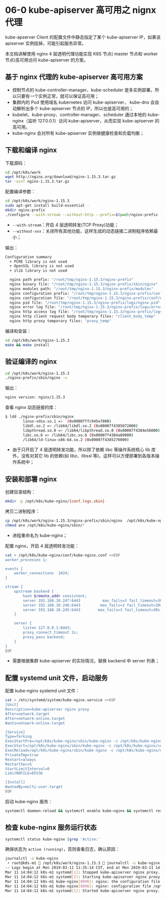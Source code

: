 # 06-0 kube-apiserver 高可用之 nignx 代理

kube-apserver Client 的配置文件中静态指定了某个 kube-apiserver IP，如果该 apiserver 实例挂掉，可能引起服务异常。

本文档讲解使用 nginx 4 层透明代理功能实现 K8S 节点( master 节点和 worker 节点)高可用访问 kube-apiserver 的方案。

## 基于 nginx 代理的 kube-apiserver 高可用方案

+ 控制节点的 kube-controller-manager、kube-scheduler 是多实例部署，所以只要有一个实例正常，就可以保证高可用；
+ 集群内的 Pod 使用域名 kubernetes 访问 kube-apiserver， kube-dns 会自动解析出多个 kube-apiserver 节点的 IP，所以也是高可用的；
+ kubelet、kube-proxy、controller-manager、scheduler 通过本地的 kube-nginx（监听 127.0.0.1）访问 kube-apiserver，从而实现 kube-apiserver 的高可用。
+ kube-nginx 会对所有 kube-apiserver 实例做健康检查和负载均衡；

## 下载和编译 nginx

下载源码：

``` bash
cd /opt/k8s/work
wget http://nginx.org/download/nginx-1.15.3.tar.gz
tar -xzvf nginx-1.15.3.tar.gz
```

配置编译参数：

``` bash
cd /opt/k8s/work/nginx-1.15.3
sudo apt-get install build-essential -
mkdir nginx-prefix
./configure --with-stream --without-http --prefix=$(pwd)/nginx-prefix --without-http_uwsgi_module --without-http_scgi_module --without-http_fastcgi_module
```
+ `--with-stream`：开启 4 层透明转发(TCP Proxy)功能；
+ `--without-xxx`：关闭所有其他功能，这样生成的动态链接二进制程序依赖最小；

输出：

``` bash
Configuration summary
  + PCRE library is not used
  + OpenSSL library is not used
  + zlib library is not used

  nginx path prefix: "/root/tmp/nginx-1.15.3/nginx-prefix"
  nginx binary file: "/root/tmp/nginx-1.15.3/nginx-prefix/sbin/nginx"
  nginx modules path: "/root/tmp/nginx-1.15.3/nginx-prefix/modules"
  nginx configuration prefix: "/root/tmp/nginx-1.15.3/nginx-prefix/conf"
  nginx configuration file: "/root/tmp/nginx-1.15.3/nginx-prefix/conf/nginx.conf"
  nginx pid file: "/root/tmp/nginx-1.15.3/nginx-prefix/logs/nginx.pid"
  nginx error log file: "/root/tmp/nginx-1.15.3/nginx-prefix/logs/error.log"
  nginx http access log file: "/root/tmp/nginx-1.15.3/nginx-prefix/logs/access.log"
  nginx http client request body temporary files: "client_body_temp"
  nginx http proxy temporary files: "proxy_temp"
```

编译和安装：

``` bash
cd /opt/k8s/work/nginx-1.15.3
make && make install
```

## 验证编译的 nginx 

``` bash
cd /opt/k8s/work/nginx-1.15.3
./nginx-prefix/sbin/nginx -v
```

输出：

``` bash
nginx version: nginx/1.15.3
```

查看 nginx 动态链接的库：

``` bash
$ ldd ./nginx-prefix/sbin/nginx
        linux-vdso.so.1 =>  (0x00007ffc945e7000)
        libdl.so.2 => /lib64/libdl.so.2 (0x00007f4385072000)
        libpthread.so.0 => /lib64/libpthread.so.0 (0x00007f4384e56000)
        libc.so.6 => /lib64/libc.so.6 (0x00007f4384a89000)
        /lib64/ld-linux-x86-64.so.2 (0x00007f4385276000)
```
+ 由于只开启了 4 层透明转发功能，所以除了依赖 libc 等操作系统核心 lib 库外，没有对其它 lib 的依赖(如 libz、libssl 等)，这样可以方便部署到各版本操作系统中；


## 安装和部署 nginx

创建目录结构：

``` bash
mkdir -p /opt/k8s/kube-nginx/{conf,logs,sbin}
```

拷贝二进制程序：

``` bash
cp /opt/k8s/work/nginx-1.15.3/nginx-prefix/sbin/nginx  /opt/k8s/kube-nginx/sbin/kube-nginx
chmod a+x /opt/k8s/kube-nginx/sbin/*
```
+ 进程重命名为 kube-nginx；

配置 nginx，开启 4 层透明转发功能：

``` bash
cat > /opt/k8s/kube-nginx/conf/kube-nginx.conf <<EOF
worker_processes 1;

events {
    worker_connections  1024;
}

stream {
    upstream backend {
        hash $remote_addr consistent;
        server 192.168.10.247:6443          max_fails=3 fail_timeout=30s;
        server 192.168.10.246:6443         max_fails=3 fail_timeout=30s;
        server 192.168.10.245:6443        max_fails=3 fail_timeout=30s;
    }

    server {
        listen 127.0.0.1:8443;
        proxy_connect_timeout 1s;
        proxy_pass backend;
    }
}
EOF
```
+ 需要根据集群 kube-apiserver 的实际情况，替换 backend 中 server 列表；

## 配置 systemd unit 文件，启动服务

配置 kube-nginx systemd unit 文件：

``` bash
cat > /etc/systemd/system/kube-nginx.service <<EOF
[Unit]
Description=kube-apiserver nginx proxy
After=network.target
After=network-online.target
Wants=network-online.target

[Service]
Type=forking
ExecStartPre=/opt/k8s/kube-nginx/sbin/kube-nginx -c /opt/k8s/kube-nginx/conf/kube-nginx.conf -p /opt/k8s/kube-nginx -t
ExecStart=/opt/k8s/kube-nginx/sbin/kube-nginx -c /opt/k8s/kube-nginx/conf/kube-nginx.conf -p /opt/k8s/kube-nginx
ExecReload=/opt/k8s/kube-nginx/sbin/kube-nginx -c /opt/k8s/kube-nginx/conf/kube-nginx.conf -p /opt/k8s/kube-nginx -s reload
PrivateTmp=true
Restart=always
RestartSec=5
StartLimitInterval=0
LimitNOFILE=65536

[Install]
WantedBy=multi-user.target
EOF
```

启动 kube-nginx 服务：

``` bash
systemctl daemon-reload && systemctl enable kube-nginx && systemctl restart kube-nginx
```

## 检查 kube-nginx 服务运行状态

``` bash
systemctl status kube-nginx |grep 'Active:'
```

确保状态为 `active (running)`，否则查看日志，确认原因：

``` bash
journalctl -u kube-nginx
 ⚡ root@k8s-m1  /opt/k8s/work/nginx-1.15.3  journalctl -u kube-nginx
-- Logs begin at Mon 2019-03-11 11:35:14 CST, end at Mon 2019-03-11 14:04:12 CST. --
Mar 11 14:04:12 k8s-m1 systemd[1]: Stopped kube-apiserver nginx proxy.
Mar 11 14:04:12 k8s-m1 systemd[1]: Starting kube-apiserver nginx proxy...
Mar 11 14:04:12 k8s-m1 kube-nginx[8096]: nginx: the configuration file /opt/k8s/kube-nginx/conf/kube-nginx.conf syntax is ok
Mar 11 14:04:12 k8s-m1 kube-nginx[8096]: nginx: configuration file /opt/k8s/kube-nginx/conf/kube-nginx.conf test is successful
Mar 11 14:04:12 k8s-m1 systemd[1]: Started kube-apiserver nginx proxy.
```
